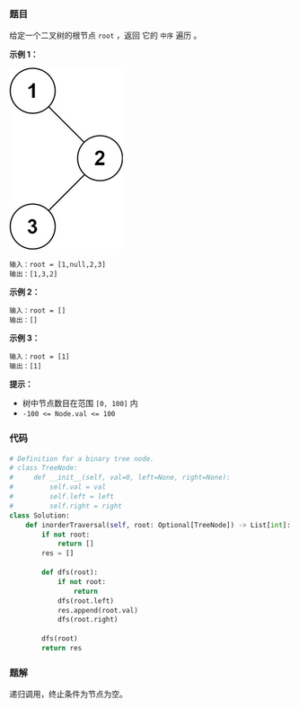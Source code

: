 ### 题目

给定一个二叉树的根节点 `root` ，返回 它的 `中序` 遍历 。


**示例 1：**

![img](./images/94-1.jpg)

```
输入：root = [1,null,2,3]
输出：[1,3,2]
```

**示例 2：**

```
输入：root = []
输出：[]
```

**示例 3：**

```
输入：root = [1]
输出：[1]
``` 

**提示：**

- 树中节点数目在范围 `[0, 100]` 内
- `-100 <= Node.val <= 100`

### 代码

```python
# Definition for a binary tree node.
# class TreeNode:
#     def __init__(self, val=0, left=None, right=None):
#         self.val = val
#         self.left = left
#         self.right = right
class Solution:
    def inorderTraversal(self, root: Optional[TreeNode]) -> List[int]:
        if not root:
            return []
        res = []

        def dfs(root):
            if not root:
                return
            dfs(root.left)
            res.append(root.val)
            dfs(root.right)
        
        dfs(root)
        return res
```

### 题解

递归调用，终止条件为节点为空。